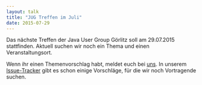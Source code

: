 ```yaml
---
layout: talk
title: "JUG Treffen im Juli"
date: 2015-07-29
---
```


Das nächste Treffen der Java User Group Görlitz soll am 29.07.2015 stattfinden.
Aktuell suchen wir noch ein Thema und einen Veranstaltungsort.

Wenn ihr einen Themenvorschlag habt, meldet euch bei [uns](http://www.jug-gr.de/about).
In unserem [Issue-Tracker](https://github.com/juggr/Planung/issues) gibt es schon einige Vorschläge, für die wir noch Vortragende suchen.
